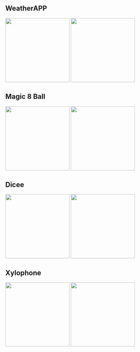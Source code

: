 ## WeatherAPP
  <img src="https://github.com/PankajKrana/Swift-Journey/assets/118725047/5af3e6e0-9a4f-4041-bf90-fd78e5833127" width="200">
  <img src="https://github.com/PankajKrana/Swift-Journey/assets/118725047/f48a225a-1447-4899-a8f3-60eedd456bd4" width="200">

## Magic 8 Ball
  <img src="https://github.com/PankajKrana/Swift-Journey/assets/118725047/a338e198-0b36-42db-b8c3-da386edade1a" width="200">
  <img src="https://github.com/PankajKrana/Swift-Journey/assets/118725047/6c3c0e58-8aa9-4077-90d2-337f442a2fa7" width="200">

## Dicee
  <img src="https://github.com/PankajKrana/Swift-Journey/assets/118725047/733b3693-28ac-4091-b3e1-76c75689b06a" width="200">
  <img src="https://github.com/PankajKrana/Swift-Journey/assets/118725047/9e994048-c3aa-4add-9654-3b012e48efdd" width="200">


## Xylophone
  <img src="https://github.com/PankajKrana/Swift-Journey/assets/118725047/ff26710c-24da-4e61-8f61-4aed143ba2d8" width="200">
  <img src="https://github.com/PankajKrana/Swift-Journey/assets/118725047/6464bff8-2436-41b8-a78d-9a8408867121" width="200">
  
  
